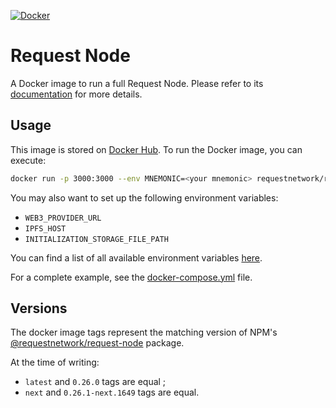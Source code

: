 [![Docker](https://badgen.net/badge/icon/docker?icon=docker&label)](https://hub.docker.com/r/requestnetwork/request-node)

# Request Node

A Docker image to run a full Request Node.
Please refer to its [documentation](https://github.com/RequestNetwork/requestNetwork/tree/master/packages/request-node) for more details.

## Usage 

This image is stored on [Docker Hub](https://hub.docker.com/r/requestnetwork/request-node).
To run the Docker image, you can execute:
```bash
docker run -p 3000:3000 --env MNEMONIC=<your mnemonic> requestnetwork/request-node 
```
You may also want to set up the following environment variables:
- `WEB3_PROVIDER_URL`
- `IPFS_HOST`
- `INITIALIZATION_STORAGE_FILE_PATH` 

You can find a list of all available environment variables [here](https://github.com/RequestNetwork/requestNetwork/tree/master/packages/request-node#launch).

For a complete example, see the [docker-compose.yml](../docker-compose.yml) file.

## Versions

The docker image tags represent the matching version of NPM's [@requestnetwork/request-node](https://www.npmjs.com/package/@requestnetwork/request-node) package.

At the time of writing:
- `latest` and `0.26.0` tags are equal ;
- `next` and `0.26.1-next.1649` tags are equal.
